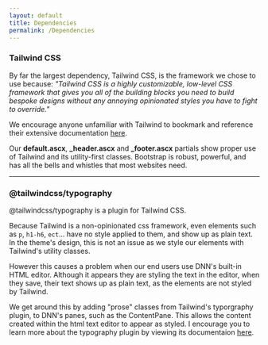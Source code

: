 ```yaml
---
layout: default
title: Dependencies
permalink: /Dependencies
---
```


### Tailwind CSS

By far the largest dependency, Tailwind CSS, is the framework we chose to use because: _"Tailwind CSS is a highly customizable, low-level CSS framework that gives you all of the building blocks you need to build bespoke designs without any annoying opinionated styles you have to fight to override."_

We encourage anyone unfamiliar with Tailwind to bookmark and reference their extensive documentation [here](https://tailwindcss.com//).

Our **default.ascx**, **\_header.ascx** and **\_footer.ascx** partials show proper use of Tailwind and its utility-first classes. Bootstrap is robust, powerful, and has all the bells and whistles that most websites need.

---

### @tailwindcss/typography

@tailwindcss/typography is a plugin for Tailwind CSS.

Because Tailwind is a non-opinionated css framework, even elements such as `p`, `h1-h6`, `ect`... have no style applied to them, and show up as plain text. In the theme's design, this is not an issue as we style our elements with Tailwind's utility classes.

However this causes a problem when our end users use DNN's built-in HTML editor. Although it appears they are styling the text in the editor, when they save, their text shows up as plain text, as the elements are not styled by Tailwind.

We get around this by adding "prose" classes from Tailwind's typorgraphy plugin, to DNN's panes, such as the ContentPane. This allows the content created within the html text editor to appear as styled. I encourage you to learn more about the typography plugin by viewing its documentaion [here](https://github.com/tailwindlabs/tailwindcss-typography).
